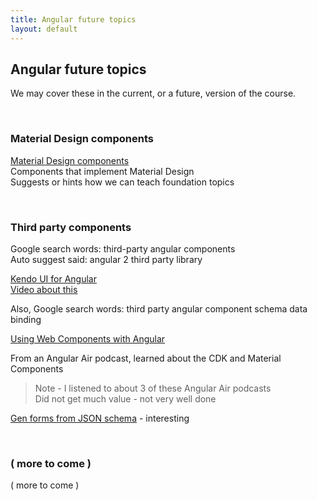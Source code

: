```yaml
---
title: Angular future topics
layout: default
---
```


## Angular future topics

We may cover these in the current, or a future, version of the course.

<br>

### Material Design components

[Material Design components](https://material.angular.io/components/categories)  
Components that implement Material Design  
Suggests or hints how we can teach foundation topics  

<br>

### Third party components

Google search words: third-party angular components  
Auto suggest said: angular 2 third party library  

[Kendo UI for Angular](https://www.telerik.com/kendo-angular-ui/components/grid/data-operations/data-binding/)  
[Video about this](https://www.youtube.com/watch?v=ZG7YQxf9q-o)

Also, Google search words: third party angular component schema data binding  

[Using Web Components with Angular](https://www.sitepen.com/blog/2017/09/14/using-web-components-with-angular/)

From an Angular Air podcast, learned about the CDK and Material Components

> Note - I listened to about 3 of these Angular Air podcasts  
> Did not get much value - not very well done  

[Gen forms from JSON schema](https://github.com/json-schema-form/angular-schema-form) - interesting  

<br>

### ( more to come )

( more to come )

<br>
